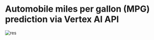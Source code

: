 # Automobile miles per gallon (MPG) prediction via Vertex AI API

![res](https://user-images.githubusercontent.com/77448406/154942176-25ef7816-3357-49e9-88cb-e15e4594845d.png)
